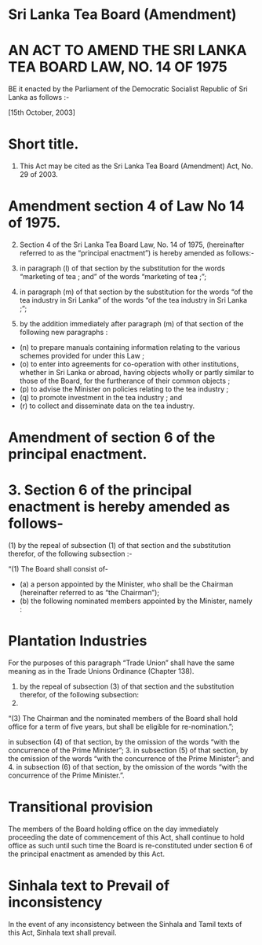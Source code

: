 # Sri Lanka Tea Board (Amendment)

# AN ACT TO AMEND THE SRI LANKA TEA BOARD LAW, NO. 14 OF 1975

BE it enacted by the Parliament of the Democratic Socialist Republic of Sri Lanka as follows :-

[15th October, 2003]

# Short title.

1. This Act may be cited as the Sri Lanka Tea Board (Amendment) Act, No. 29 of 2003.

# Amendment section 4 of Law No 14 of 1975.

2. Section 4 of the Sri Lanka Tea Board Law, No. 14 of 1975, (hereinafter referred to as the “principal enactment”) is hereby amended as follows:-

1. in paragraph (l) of that section by the substitution for the words “marketing of tea ; and” of the words “marketing of tea ;”;
2. in paragraph (m) of that section by the substitution for the words “of the tea industry in Sri Lanka” of the words “of the tea industry in Sri Lanka ;”;
3. by the addition immediately after paragraph (m) of that section of the following new paragraphs :

- (n) to prepare manuals containing information relating to the various schemes provided for under this Law ;
- (o) to enter into agreements for co-operation with other institutions, whether in Sri Lanka or abroad, having objects wholly or partly similar to those of the Board, for the furtherance of their common objects ;
- (p) to advise the Minister on policies relating to the tea industry ;
- (q) to promote investment in the tea industry ; and
- (r) to collect and disseminate data on the tea industry.
# Amendment of section 6 of the principal enactment.

# 3. Section 6 of the principal enactment is hereby amended as follows-

(1) by the repeal of subsection (1) of that section and the substitution therefor, of the following subsection :-

“(1) The Board shall consist of-

- (a) a person appointed by the Minister, who shall be the Chairman (hereinafter referred to as “the Chairman”);
- (b) the following nominated members appointed by the Minister, namely :
# Plantation Industries

For the purposes of this paragraph “Trade Union” shall have the same meaning as in the Trade Unions Ordinance (Chapter 138).

1. by the repeal of subsection (3) of that section and the substitution therefor, of the following subsection:
2.
“(3) The Chairman and the nominated members of the Board shall hold office for a term of five years, but shall be eligible for re-nomination.”;

in subsection (4) of that section, by the omission of the words “with the concurrence of the Prime Minister”;
3. in subsection (5) of that section, by the omission of the words “with the concurrence of the Prime Minister”; and
4. in subsection (6) of that section, by the omission of the words “with the concurrence of the Prime Minister.”.

# Transitional provision

The members of the Board holding office on the day immediately proceeding the date of commencement of this Act, shall continue to hold office as such until such time the Board is re-constituted under section 6 of the principal enactment as amended by this Act.

# Sinhala text to Prevail of inconsistency

In the event of any inconsistency between the Sinhala and Tamil texts of this Act, Sinhala text shall prevail.